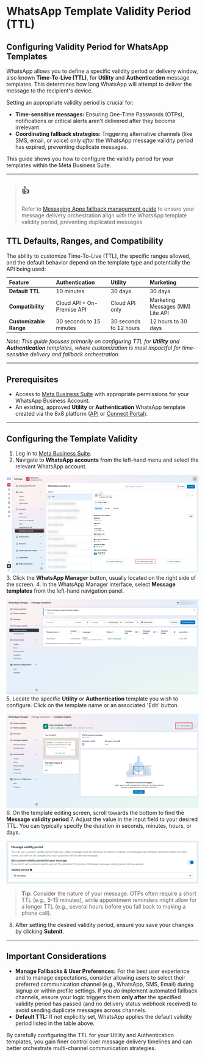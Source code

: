# WhatsApp Template Validity Period (TTL)

## Configuring Validity Period for WhatsApp Templates

WhatsApp allows you to define a specific validity period or delivery window, also known **Time-To-Live (TTL)**, for **Utility** and **Authentication** message templates. This determines how long WhatsApp will attempt to deliver the message to the recipient's device.

Setting an appropriate validity period is crucial for:

* **Time-sensitive messages:** Ensuring One-Time Passwords (OTPs), notifications or critical alerts aren't delivered after they become irrelevant.
* **Coordinating fallback strategies:** Triggering alternative channels (like SMS, email, or voice) only *after* the WhatsApp message validity period has expired, preventing duplicate messages.

This guide shows you how to configure the validity period for your templates within the Meta Business Suite.

---

> 👍
> -
>
> Refer to [Messaging Apps fallback management guide](/connect/reference/chatapps-fallback-management) to ensure your message delivery orchestration align with the WhatsApp template validity period, preventing duplicated messages
>
>

## TTL Defaults, Ranges, and Compatibility

The ability to customize Time-To-Live (TTL), the specific ranges allowed, and the default behavior depend on the template type and potentially the API being used:

| Feature                | Authentication             | Utility                | Marketing                        |
| :--------------------- | :------------------------- | :--------------------- | :------------------------------- |
| **Default TTL**        | 10 minutes                 | 30 days                | 30 days                          |
| **Compatibility**      | Cloud API + On-Premise API | Cloud API only         | Marketing Messages (MM) Lite API |
| **Customizable Range** | 30 seconds to 15 minutes   | 30 seconds to 12 hours | 12 hours to 30 days              |

*Note: This guide focuses primarily on configuring TTL for **Utility** and **Authentication** templates, where customization is most impactful for time-sensitive delivery and fallback orchestration.*

---

## Prerequisites

* Access to [Meta Business Suite](https://business.facebook.com/latest/settings/) with appropriate permissions for your WhatsApp Business Account.
* An existing, approved **Utility** or **Authentication** WhatsApp template created via the 8x8 platform ([API](/connect/reference/add-whatsapp-template) or [Connect Portal](/connect/docs/whatsapp-templates-management#creating-templates)).

---

## Configuring the Template Validity

1. Log in to [Meta Business Suite](https://business.facebook.com/latest/settings/).
2. Navigate to **WhatsApp accounts** from the left-hand menu and select the relevant WhatsApp account.

![](../images/d884e58ee928e9d74b52b644d28a9109fc3e931a95335f57164c362e50948be7-image.png)
3. Click the **WhatsApp Manager** button, usually located on the right side of the screen.
4. In the WhatsApp Manager interface, select **Message templates** from the left-hand navigation panel.  

![](../images/f0e373550e092bdeb1785dc472836f74438411e34d860687b9a041ba16e2ae13-image.png)
5. Locate the specific **Utility** or **Authentication** template you wish to configure. Click on the template name or an associated 'Edit' button.  

![](../images/7a1fae0359ae0a3ed2a7de28018abba9139a1fa3c929cb819c1189db8fbe4c52-image.png)
6. On the template editing screen, scroll towards the bottom to find the **Message validity period**
7. Adjust the value in the input field to your desired TTL. You can typically specify the duration in seconds, minutes, hours, or days.  

![](../images/c2d8279519f731a7d15266581c48ccfe57e5184dc1fc24487d9754c832f379ff-image.png)

>
> **Tip:** Consider the nature of your message. OTPs often require a short TTL (e.g., 5-15 minutes), while appointment reminders might allow for a longer TTL (e.g., several hours before you fall back to making a phone call).
>
>
>
8. After setting the desired validity period, ensure you save your changes by clicking **Submit**.

---

## Important Considerations

* **Manage Fallbacks & User Preferences:** For the best user experience and to manage expectations, consider allowing users to select their preferred communication channel (e.g., WhatsApp, SMS, Email) during signup or within profile settings. If you *do* implement automated fallback channels, ensure your logic triggers them **only after** the specified validity period has passed (and no delivery status webhook received) to avoid sending duplicate messages across channels.
* **Default TTL:** If not explicitly set, WhatsApp applies the default validity period listed in the table above.

By carefully configuring the TTL for your Utility and Authentication templates, you gain finer control over message delivery timelines and can better orchestrate multi-channel communication strategies.
